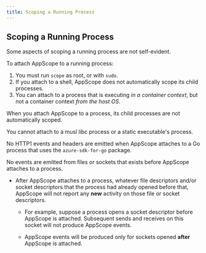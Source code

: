 ```yaml
---
title: Scoping a Running Process
---
```


## Scoping a Running Process

Some aspects of scoping a running process are not self-evident.

To attach AppScope to a running process:

1. You must run `scope` as root, or with `sudo`.
1. If you attach to a shell, AppScope does not automatically scope its child processes.
1. You can attach to a process that is executing *in a container context*, but not a container context *from the host OS*.

When you attach AppScope to a process, its child processes are not automatically scoped.

You cannot attach to a musl libc process or a static executable's process.

No HTTP1 events and headers are emitted when AppScope attaches to a Go process that uses the `azure-sdk-for-go` package.

No events are emitted from files or sockets that exists before AppScope attaches to a process.

- After AppScope attaches to a process, whatever file descriptors and/or socket descriptors that the process had already opened before that,
AppScope will not report any **new** activity on those file or socket descriptors.

  - For example, suppose a process opens a socket descriptor before AppScope is attached. Subsequent sends and receives on this socket will not produce AppScope events.

   - AppScope events will be produced only for sockets opened **after** AppScope is attached.
